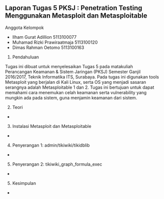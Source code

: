 Laporan Tugas 5 PKSJ : Penetration Testing Menggunakan Metasploit dan Metasploitable
------------------------------------------------------------

Anggota Kelompok
- Ilham Gurat Adillion          5113100077
- Muhamad Rizki Prawiraatmaja   5113100120
- Dimas Rahman Oetomo           5113100163

1. Pendahuluan

Tugas ini dibuat untuk menyelesaikan Tugas 5 pada matakuliah Perancangan Keamanan & Sistem Jaringan (PKSJ) Semester Ganjil 2016/2017, Teknik Informatika ITS, Surabaya. Pada tugas ini digunakan tools Metasploit yang berjalan di Kali Linux, serta OS yang menjadi sasaran serangnya adalah Metasploitable 1 dan 2. Tugas ini bertujuan untuk dapat memahami cara menemukan celah keamanan serta vulnerability yang mungkin ada pada sistem, guna menjamin keamanan dari sistem.

2. Teori

 *

3. Instalasi Metasploit dan Metasploitable

 *
 
4. Penyerangan 1: admin/tikiwiki/tikidblib
 
 *
 
5. Penyerangan 2: tikiwiki_graph_formula_exec
 
 *
 
5. Kesimpulan
 *
